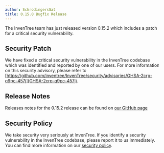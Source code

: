 ```yaml
---
author: SchrodingersGat
title: 0.15.0 Bugfix Release
---
```


The InvenTree team has just released version 0.15.2 which includes a patch for a critical security vulnerability. 

## Security Patch

We have fixed a critical security vulnerability in the InvenTree codebase which was identified and reported by one of our users. For more information on this security advisory, please refer to [https://github.com/inventree/InvenTree/security/advisories/GHSA-2crp-q9pc-457j](GHSA-2crp-q9pc-457j).

## Release Notes

Releases notes for the 0.15.2 release can be found on [our GitHub page](https://github.com/inventree/InvenTree/releases/tag/0.15.2)

## Security Policy

We take security very seriously at InvenTree. If you identify a security vulnerability in the InvenTree codebase, please report it to us immediately. You can find more information on our [security policy](https://github.com/inventree/InvenTree/blob/master/SECURITY.md).